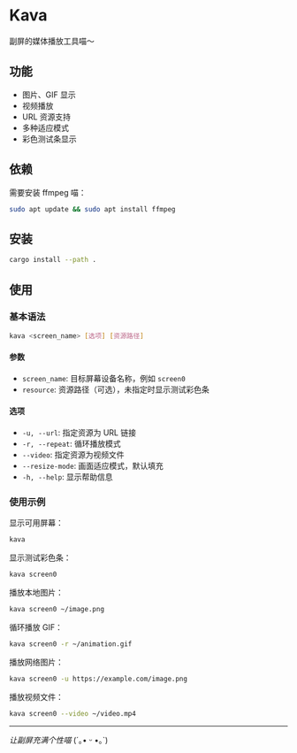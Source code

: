 # Kava

副屏的媒体播放工具喵～

## 功能

- 图片、GIF 显示
- 视频播放
- URL 资源支持
- 多种适应模式
- 彩色测试条显示

## 依赖

需要安装 ffmpeg 喵：

```bash
sudo apt update && sudo apt install ffmpeg
```

## 安装

```bash
cargo install --path .
```

## 使用

### 基本语法

```bash
kava <screen_name> [选项] [资源路径]
```

#### 参数

- `screen_name`: 目标屏幕设备名称，例如 `screen0`
- `resource`: 资源路径（可选），未指定时显示测试彩色条

#### 选项

- `-u, --url`: 指定资源为 URL 链接
- `-r, --repeat`: 循环播放模式
- `--video`: 指定资源为视频文件
- `--resize-mode`: 画面适应模式，默认填充
- `-h, --help`: 显示帮助信息

### 使用示例

显示可用屏幕：

```bash
kava
```

显示测试彩色条：

```bash
kava screen0
```

播放本地图片：

```bash
kava screen0 ~/image.png
```

循环播放 GIF：

```bash
kava screen0 -r ~/animation.gif
```

播放网络图片：

```bash
kava screen0 -u https://example.com/image.png
```

播放视频文件：

```bash
kava screen0 --video ~/video.mp4
```

---

_让副屏充满个性喵_ (´｡• ᵕ •｡`)
